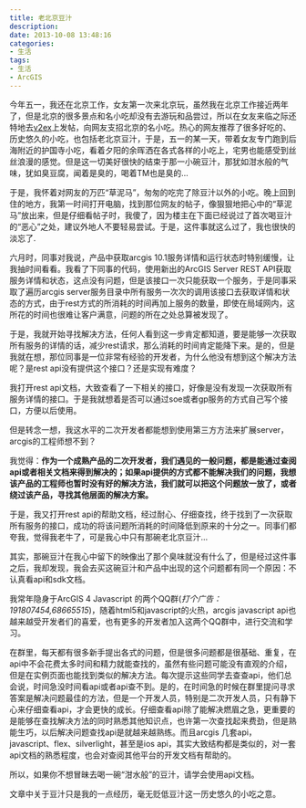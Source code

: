 ```yaml
---
title: 老北京豆汁
description: 
date: 2013-10-08 13:48:16
categories:
- 生活
tags:
- 生活
- ArcGIS
---
```


今年五一，我还在北京工作，女友第一次来北京玩，虽然我在北京工作接近两年了，但是北京的很多景点和名小吃却没有去游玩和品尝过，所以在女友来临之际还特地去[v2ex](http://v2ex.com/ "v2ex")上发帖，向网友支招北京的名小吃。热心的网友推荐了很多好吃的、历史悠久的小吃，也包括老北京豆汁，于是，五一的某一天，带着女友专门跑到后海附近的护国寺小吃，看着夕阳的余晖洒在各式各样的小吃上，宅男也能感受到丝丝浪漫的感觉。但是这一切美好很快的结束于那一小碗豆汁，那犹如泔水般的气味，犹如臭豆腐，闻着是臭的，喝着TM也是臭的…


于是，我怀着对网友的万匹“草泥马”，匆匆的吃完了除豆汁以外的小吃。晚上回到住的地方，我第一时间打开电脑，找到那位网友的帖子，像狠狠地把心中的“草泥马”放出来，但是仔细看帖子时，我傻了，因为楼主在下面已经说过了首次喝豆汁的“恶心”之处，建议外地人不要轻易尝试。于是，这件事就这么过了，我也很快的淡忘了. 

六月时，同事对我说，产品中获取arcgis 10.1服务详情和运行状态时特别缓慢，让我抽时间看看。我看了下同事的代码，使用新出的ArcGIS Server REST API获取服务详情和状态，这点没有问题，但是该接口一次只能获取一个服务，于是同事采取了遍历arcgis server服务目录中所有服务一次次的调用该接口去获取详情和状态的方式，由于rest方式的所消耗的时间再加上服务的数量，即使在局域网内，这所花的时间也很难让客户满意，问题的所在之处总算被发现了。 

于是，我就开始寻找解决方法，任何人看到这一步肯定都知道，要是能够一次获取所有服务的详情的话，减少rest请求，那么消耗的时间肯定能降下来。是的，但是我就在想，那位同事是一位非常有经验的开发者，为什么他没有想到这个解决方法呢？是rest api没有提供这个接口？还是实现有难度？ 

我打开rest api文档，大致查看了一下相关的接口，好像是没有发现一次获取所有服务详情的接口。于是我就想着是否可以通过soe或者gp服务的方式自己写个接口，方便以后使用。 

但是转念一想，我这水平的二次开发者都能想到使用第三方方法来扩展server，arcgis的工程师想不到？ 

我觉得：**作为一个成熟产品的二次开发者，我们遇见的一般问题，都是能通过查阅api或者相关文档来得到解决的；如果api提供的方式都不能解决我们的问题，我想该产品的工程师也暂时没有好的解决方法，我们就可以把这个问题放一放了，或者绕过该产品，寻找其他层面的解决方案。** 

于是，我又打开rest api的帮助文档，经过耐心、仔细查找，终于找到了一次获取所有服务的接口，成功的将该问题所消耗的时间降低到原来的十分之一。同事们都夸我，觉得我老牛了，可是我心中只有那碗老北京豆汁… 

其实，那碗豆汁在我心中留下的映像出了那个臭味就没有什么了，但是经过这件事之后，我却发现，我会去买这碗豆汁和产品中出现的这个问题都有同一个原因：不认真看api和sdk文档。 

我常年隐身于ArcGIS 4 Javascript 的两个QQ群(_打个广告：191807454,68665515_)，随着html5和javascript的火热，arcgis javascript api也越来越受开发者们的喜爱，也有更多的开发者加入这两个QQ群中，进行交流和学习。 

在群里，每天都有很多新手提出各式的问题，但是很多问题都是很基础、重复，在api中不会花费太多时间和精力就能查找的，虽然有些问题可能没有直观的介绍，但是在实例页面也能找到类似的解决方法。每次提示这些同学去查查api，他们总会说，时间急没时间看api或者api查不到。是的，在时间急的时候在群里提问寻求答案是解决问题最佳的方法，但是一个开发人员，特别是二次开发人员，只有静下心来仔细查看api，才会更快的成长。仔细查看api除了能解决燃眉之急，更重要的是能够在查找解决方法的同时熟悉其他知识点，也许第一次查找起来费劲，但是熟能生巧，以后解决问题查找api是就越来越熟练。而且arcgis 几套api，javascript、flex、silverlight，甚至是ios api，其实大致结构都是类似的，对一套api文档的熟悉程度，也会对查阅其他平台的开发文档有帮助的。 

所以，如果你不想冒昧去喝一碗“泔水般”的豆汁，请学会使用api文档。 

文章中关于豆汁只是我的一点经历，毫无贬低豆汁这一历史悠久的小吃之意。